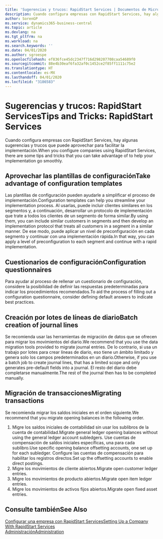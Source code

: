 ```yaml
---
title: 'Sugerencias y trucos: RapidStart Services | Documentos de Microsoft'
description: Cuando configura empresas con RapidStart Services, hay algunas sugerencias y trucos que puede aprovechar para facilitar la implementación.
author: SorenGP
ms.service: dynamics365-business-central
ms.topic: article
ms.devlang: na
ms.tgt_pltfrm: na
ms.workload: na
ms.search.keywords: ''
ms.date: 04/01/2020
ms.author: sgroespe
ms.openlocfilehash: ef836fce45dc2347f716d298207708caa54689f0
ms.sourcegitcommit: 88e4b30eaf6fa32af0c1452ce2f85ff1111c75e2
ms.translationtype: HT
ms.contentlocale: es-MX
ms.lasthandoff: 04/01/2020
ms.locfileid: "3186583"
---
```

# <a name="tips-and-tricks-rapidstart-services"></a><span data-ttu-id="68210-103">Sugerencias y trucos: RapidStart Services</span><span class="sxs-lookup"><span data-stu-id="68210-103">Tips and Tricks: RapidStart Services</span></span>
<span data-ttu-id="68210-104">Cuando configura empresas con RapidStart Services, hay algunas sugerencias y trucos que puede aprovechar para facilitar la implementación.</span><span class="sxs-lookup"><span data-stu-id="68210-104">When you configure companies using RapidStart Services, there are some tips and tricks that you can take advantage of to help your implementation go smoothly.</span></span>  

## <a name="take-advantage-of-configuration-templates"></a><span data-ttu-id="68210-105">Aprovechar las plantillas de configuración</span><span class="sxs-lookup"><span data-stu-id="68210-105">Take advantage of configuration templates</span></span>  
<span data-ttu-id="68210-106">Las plantillas de configuración pueden ayudarle a simplificar el proceso de implementación.</span><span class="sxs-lookup"><span data-stu-id="68210-106">Configuration templates can help you streamline your implementation process.</span></span> <span data-ttu-id="68210-107">Al usarlas, puede incluir clientes similares en los segmentos y, a continuación, desarrollar un protocolo de implementación que trate a todos los clientes de un segmento de forma similar.</span><span class="sxs-lookup"><span data-stu-id="68210-107">By using them, you can include similar customers in segments and then develop an implementation protocol that treats all customers in a segment in a similar manner.</span></span> <span data-ttu-id="68210-108">De ese modo, puede aplicar un nivel de preconfiguración en cada segmento y continuar con una implementación rápida.</span><span class="sxs-lookup"><span data-stu-id="68210-108">In that way, you can apply a level of preconfiguration to each segment and continue with a rapid implementation.</span></span>  

## <a name="configuration-questionnaires"></a><span data-ttu-id="68210-109">Cuestionarios de configuración</span><span class="sxs-lookup"><span data-stu-id="68210-109">Configuration questionnaires</span></span>  
<span data-ttu-id="68210-110">Para ayudar al proceso de rellenar un cuestionario de configuración, considere la posibilidad de definir las respuestas predeterminadas para indicar los procedimientos recomendados.</span><span class="sxs-lookup"><span data-stu-id="68210-110">To aid the process of filling out a configuration questionnaire, consider defining default answers to indicate best practices.</span></span>  

## <a name="batch-creation-of-journal-lines"></a><span data-ttu-id="68210-111">Creación por lotes de líneas de diario</span><span class="sxs-lookup"><span data-stu-id="68210-111">Batch creation of journal lines</span></span>  
<span data-ttu-id="68210-112">Se recomienda usar las herramientas de migración de datos que se ofrecen para migrar los movimientos del diario.</span><span class="sxs-lookup"><span data-stu-id="68210-112">We recommend that you use the data migration tools provided to migrate journal entries.</span></span> <span data-ttu-id="68210-113">De lo contrario, si usa un trabajo por lotes para crear líneas de diario, eso tiene un ámbito limitado y genera solo los campos predeterminados en un diario.</span><span class="sxs-lookup"><span data-stu-id="68210-113">Otherwise, if you use a batch job to create journal lines, that has a limited scope and only generates pre-default fields into a journal.</span></span> <span data-ttu-id="68210-114">El resto del diario debe completarse manualmente.</span><span class="sxs-lookup"><span data-stu-id="68210-114">The rest of the journal then has to be completed manually.</span></span>  

## <a name="migrating-transactions"></a><span data-ttu-id="68210-115">Migración de transacciones</span><span class="sxs-lookup"><span data-stu-id="68210-115">Migrating transactions</span></span>  
<span data-ttu-id="68210-116">Se recomienda migrar los saldos iniciales en el orden siguiente.</span><span class="sxs-lookup"><span data-stu-id="68210-116">We recommend that you migrate opening balances in the following order.</span></span> <!--Be aware that you cannot insert ledger entries directly. Instead you must use journals to post the journal lines--> 

1.  <span data-ttu-id="68210-117">Migre los saldos iniciales de contabilidad sin usar los sublibros de la cuenta de contabilidad.</span><span class="sxs-lookup"><span data-stu-id="68210-117">Migrate general ledger opening balances without using the general ledger account subledgers.</span></span> <span data-ttu-id="68210-118">Use cuentas de compensación de saldos iniciales específicas, una para cada sublibro.</span><span class="sxs-lookup"><span data-stu-id="68210-118">Use specific opening balance offsetting accounts, one set up for each subledger.</span></span> <span data-ttu-id="68210-119">Configure las cuentas de compensación para habilitar los registros directos.</span><span class="sxs-lookup"><span data-stu-id="68210-119">Set up the offsetting accounts to enable direct postings.</span></span>  
2.  <span data-ttu-id="68210-120">Migre los movimientos de cliente abiertos.</span><span class="sxs-lookup"><span data-stu-id="68210-120">Migrate open customer ledger entries.</span></span>  <!--work on these-->
3.  <span data-ttu-id="68210-121">Migre los movimientos de producto abiertos.</span><span class="sxs-lookup"><span data-stu-id="68210-121">Migrate open item ledger entries.</span></span>  
4.  <span data-ttu-id="68210-122">Migre los movimientos de activos fijos abiertos.</span><span class="sxs-lookup"><span data-stu-id="68210-122">Migrate open fixed asset entries.</span></span>  

## <a name="see-also"></a><span data-ttu-id="68210-123">Consulte también</span><span class="sxs-lookup"><span data-stu-id="68210-123">See Also</span></span>  
[<span data-ttu-id="68210-124">Configurar una empresa con RapidStart Services</span><span class="sxs-lookup"><span data-stu-id="68210-124">Setting Up a Company With RapidStart Services</span></span>](admin-set-up-a-company-with-rapidstart.md)  
[<span data-ttu-id="68210-125">Administración</span><span class="sxs-lookup"><span data-stu-id="68210-125">Administration</span></span>](admin-setup-and-administration.md)
